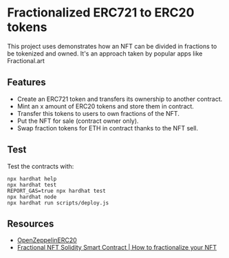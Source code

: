 # Fractionalized ERC721 to ERC20 tokens

This project uses demonstrates how an NFT can be divided in fractions to be tokenized and owned. It's an approach taken by popular apps like Fractional.art

## Features
- Create an ERC721 token and transfers its ownership to another contract.
- Mint an x amount of ERC20 tokens and store them in contract.
- Transfer this tokens to users to own fractions of the NFT.
- Put the NFT for sale (contract owner only).
- Swap fraction tokens for ETH in contract thanks to the NFT sell.

## Test
Test the contracts with:

```shell
npx hardhat help
npx hardhat test
REPORT_GAS=true npx hardhat test
npx hardhat node
npx hardhat run scripts/deploy.js
```

## Resources
- [OpenZeppelinERC20](https://wizard.openzeppelin.com/)
- [Fractional NFT Solidity Smart Contract | How to fractionalize your NFT](https://www.youtube.com/watch?v=fDRQDP2xW7o)
